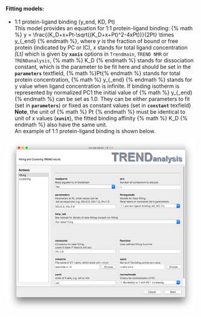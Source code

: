 #### Fitting models:
  - <a name="LigandBinding">1:1 protein-ligand binding (y_end, KD, Pt)</a>   
This model provides an equation for 1:1 protein-ligand binding: 
{% math %} y = \frac{(K_D+x+Pt-\sqrt{(K_D+x+Pt)^2-4xPt)}}{2Pt} \times y_{\_end} {% endmath %},
where <i>y</i> is the fraction of bound or free protein (indicated by PC 
or IC), <i>x</i> stands for total ligand concentration <i>[Lt]</i> which is 
given by **`xaxis`** options in `Trendmain`, `TREND NMR` or
`TRENDanalysis`, 
{% math %} K_D {% endmath %} stands for dissociation constant, which is the
parameter to be fit here and should be set in the **`parameters`**
textfield, {% math %}Pt{% endmath %} stands for total protein 
concentration, {% math %} y_{\_end} {% endmath %} stands for y value 
when ligand concentration 
is infinite. If binding isotherm is represented by normalized PC1 the
initial value of {% math %} y_{\_end} {% endmath %} can be set as 1.0. 
They can be either parameters to fit (set in **`parameters`**) or fixed as constant values (set in
**`constant`** texfield) 
**Note**, the unit of {% math %} Pt {% endmath %} must be identical to
unit of x values (**`xunit`**), the fitted binding affinity {% math %} 
K_D {% endmath %} also have the same unit.  
An example of 1:1 protein-ligand binding is shown below. 
<img src="../../png/trendanalysis/ligandbinding.png" alt="ligandbinding" width="600">  
